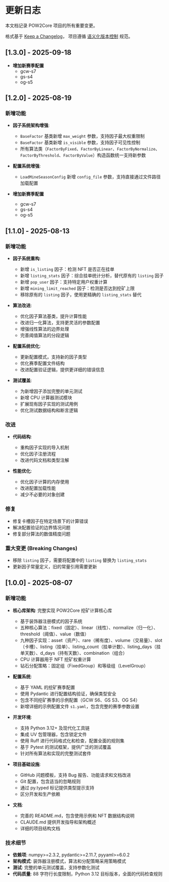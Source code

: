 # 更新日志

本文档记录 POW2Core 项目的所有重要变更。

格式基于 [Keep a Changelog](https://keepachangelog.com/en/1.0.0/)，
项目遵循 [语义化版本控制](https://semver.org/spec/v2.0.0.html) 规范。

## [1.3.0] - 2025-09-18

- **增加新赛季配置**
  - gcw-s7
  - gs-s4
  - og-s5

## [1.2.0] - 2025-08-19

### 新增功能
- **因子系统架构增强**:
  - `BaseFactor` 基类新增 `max_weight` 参数，支持因子最大权重限制
  - `BaseFactor` 基类新增 `is_visible` 参数，支持因子可见性控制
  - 所有算法类（`FactorByFixed`、`FactorByLinear`、`FactorByNormalize`、`FactorByThreshold`、`FactorByValue`）构造函数统一支持新参数

- **配置系统增强**:
  - `LoadMineSeasonConfig` 新增 `config_file` 参数，支持直接通过文件路径加载配置

- **增加新赛季配置**
  - gcw-s7
  - gs-s4
  - og-s5

## [1.1.0] - 2025-08-13

### 新增功能
- **因子系统重构**:
  - 新增 `is_listing` 因子：检测 NFT 是否正在挂单
  - 新增 `listing_stats` 因子：综合挂单统计分析，替代原有的 `listing` 因子
  - 新增 `pop_user` 因子：支持特定用户权重计算
  - 新增 `mining_limit_reached` 因子：检测是否达到挖矿上限
  - 移除原有的 `listing` 因子，使用更精确的 `listing_stats` 替代

- **算法改进**:
  - 优化因子算法基类，提升计算性能
  - 改进归一化算法，支持更灵活的参数配置
  - 增强线性算法的边界处理
  - 完善阈值算法的分段逻辑

- **配置系统优化**:
  - 更新配置模式，支持新的因子类型
  - 优化赛季配置文件结构
  - 改进配置验证逻辑，提供更详细的错误信息

- **测试覆盖**:
  - 为新增因子添加完整的单元测试
  - 新增 CPU 计算器测试模块
  - 扩展现有因子实现的测试用例
  - 优化测试数据结构和断言逻辑

### 改进
- **代码结构**:
  - 重构因子实现的导入机制
  - 优化因子注册流程
  - 改进代码文档和类型注解

- **性能优化**:
  - 优化因子计算的内存使用
  - 改进配置加载性能
  - 减少不必要的对象创建

### 修复
- 修复卡槽因子在特定场景下的计算错误
- 解决配置验证的边界情况问题
- 修复部分算法的数值精度问题

### 重大变更 (Breaking Changes)
- 移除 `listing` 因子，需要将配置中的 `listing` 替换为 `listing_stats`
- 更新因子常量定义，旧的常量引用需要更新

## [1.0.0] - 2025-08-07

### 新增功能
- **核心库架构**: 完整实现 POW2Core 挖矿计算核心库
  - 基于装饰器注册模式的因子系统
  - 五种核心算法：fixed（固定）、linear（线性）、normalize（归一化）、threshold（阈值）、value（数值）
  - 九种因子实现：asset（资产）、rare（稀有度）、volume（交易量）、slot（卡槽）、listing（挂单）、listing_count（挂单计数）、listing_days（挂单天数）、d_days（持有天数）、combination（组合）
  - CPU 计算器用于 NFT 挖矿权重计算
  - 钻石分配策略：固定组（FixedGroup）和等级组（LevelGroup）

- **配置系统**:
  - 基于 YAML 的挖矿赛季配置
  - 使用 Pydantic 进行配置结构验证，确保类型安全
  - 包含不同挖矿赛季的示例配置（GCW S6、GS S3、OG S4）
  - 新增详细的示例配置文件 `s1.yaml`，包含完整的赛季参数设置

- **开发环境**:
  - 支持 Python 3.12+ 及现代化工具链
  - 集成 UV 包管理器，包含锁定文件
  - 使用 Ruff 进行代码格式化和检查，配置全面的规则集
  - 基于 Pytest 的测试框架，提供广泛的测试覆盖
  - 针对所有算法和实现的完整测试套件

- **项目基础设施**:
  - GitHub 问题模板，支持 Bug 报告、功能请求和文档改进
  - Git 配置，包含适当的忽略规则
  - 通过 py.typed 标记提供类型提示支持
  - 区分开发和生产依赖

- **文档**:
  - 完善的 README.md，包含使用示例和 NFT 数据结构说明
  - CLAUDE.md 提供开发指导和架构概述
  - 详细的项目结构文档

### 技术细节
- **依赖项**: numpy>=2.3.2, pydantic>=2.11.7, pyyaml>=6.0.2
- **架构模式**: 装饰器注册模式，算法和分配策略采用策略模式
- **测试**: 完整的单元测试覆盖，支持参数化测试
- **代码质量**: 88 字符行长度限制，Python 3.12 目标版本，全面的代码检查规则
